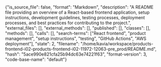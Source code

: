 {"is_source_file": false, "format": "Markdown", "description": "A README file providing an overview of a React-based frontend application, setup instructions, development guidelines, testing processes, deployment processes, and best practices for contributing to the project.", "external_files": [], "external_methods": [], "published": [], "classes": [], "methods": [], "calls": [], "search-terms": ["React frontend", "product management", "setup instructions", "testing", "GitHub Actions", "AWS deployment"], "state": 2, "filename": "/home/kavia/workspace/products-frontend-i02-products-frontend-i02-11972-12063-pre_prod/README.md", "hash": "5ace990e821cfa25b94dc63e74221f63", "format-version": 3, "code-base-name": "default"}